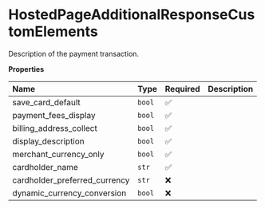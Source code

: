 # HostedPageAdditionalResponseCustomElements

Description of the payment transaction.

**Properties**

| Name                          | Type   | Required | Description |
| :---------------------------- | :----- | :------- | :---------- |
| save_card_default             | `bool` | ✅       |             |
| payment_fees_display          | `bool` | ✅       |             |
| billing_address_collect       | `bool` | ✅       |             |
| display_description           | `bool` | ✅       |             |
| merchant_currency_only        | `bool` | ✅       |             |
| cardholder_name               | `str`  | ✅       |             |
| cardholder_preferred_currency | `str`  | ❌       |             |
| dynamic_currency_conversion   | `bool` | ❌       |             |
